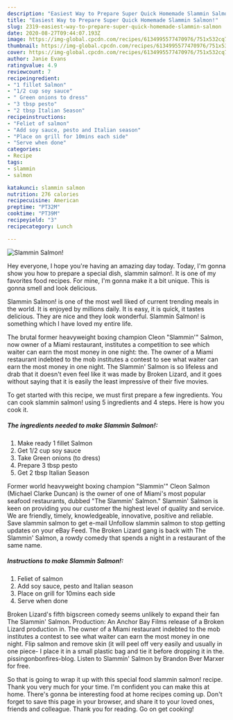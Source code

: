 ```yaml
---
description: "Easiest Way to Prepare Super Quick Homemade Slammin Salmon!"
title: "Easiest Way to Prepare Super Quick Homemade Slammin Salmon!"
slug: 2319-easiest-way-to-prepare-super-quick-homemade-slammin-salmon
date: 2020-08-27T09:44:07.193Z
image: https://img-global.cpcdn.com/recipes/6134995577470976/751x532cq70/slammin-salmon-recipe-main-photo.jpg
thumbnail: https://img-global.cpcdn.com/recipes/6134995577470976/751x532cq70/slammin-salmon-recipe-main-photo.jpg
cover: https://img-global.cpcdn.com/recipes/6134995577470976/751x532cq70/slammin-salmon-recipe-main-photo.jpg
author: Janie Evans
ratingvalue: 4.9
reviewcount: 7
recipeingredient:
- "1 fillet Salmon"
- "1/2 cup soy sauce"
- " Green onions to dress"
- "3 tbsp pesto"
- "2 tbsp Italian Season"
recipeinstructions:
- "Feliet of salmon"
- "Add soy sauce, pesto and Italian season"
- "Place on grill for 10mins each side"
- "Serve when done"
categories:
- Recipe
tags:
- slammin
- salmon

katakunci: slammin salmon 
nutrition: 276 calories
recipecuisine: American
preptime: "PT32M"
cooktime: "PT39M"
recipeyield: "3"
recipecategory: Lunch

---
```



![Slammin Salmon!](https://img-global.cpcdn.com/recipes/6134995577470976/751x532cq70/slammin-salmon-recipe-main-photo.jpg)

Hey everyone, I hope you're having an amazing day today. Today, I'm gonna show you how to prepare a special dish, slammin salmon!. It is one of my favorites food recipes. For mine, I'm gonna make it a bit unique. This is gonna smell and look delicious.

Slammin Salmon! is one of the most well liked of current trending meals in the world. It is enjoyed by millions daily. It is easy, it is quick, it tastes delicious. They are nice and they look wonderful. Slammin Salmon! is something which I have loved my entire life.

The brutal former heavyweight boxing champion Cleon &#34;Slammin&#39;&#34; Salmon, now owner of a Miami restaurant, institutes a competition to see which waiter can earn the most money in one night: the. The owner of a Miami restaurant indebted to the mob institutes a contest to see what waiter can earn the most money in one night. The Slammin&#39; Salmon is so lifeless and drab that it doesn&#39;t even feel like it was made by Broken Lizard, and it goes without saying that it is easily the least impressive of their five movies.


To get started with this recipe, we must first prepare a few ingredients. You can cook slammin salmon! using 5 ingredients and 4 steps. Here is how you cook it.

<!--inarticleads1-->

##### The ingredients needed to make Slammin Salmon!:

1. Make ready 1 fillet Salmon
1. Get 1/2 cup soy sauce
1. Take  Green onions (to dress)
1. Prepare 3 tbsp pesto
1. Get 2 tbsp Italian Season


Former world heavyweight boxing champion &#34;Slammin&#39;&#34; Cleon Salmon (Michael Clarke Duncan) is the owner of one of Miami&#39;s most popular seafood restaurants, dubbed &#34;The Slammin&#39; Salmon.&#34; Slammin&#39; Salmon is keen on providing you our customer the highest level of quality and service. We are friendly, timely, knowledgeable, innovative, positive and reliable. Save slammin salmon to get e-mail Unfollow slammin salmon to stop getting updates on your eBay Feed. The Broken Lizard gang is back with The Slammin&#39; Salmon, a rowdy comedy that spends a night in a restaurant of the same name. 

<!--inarticleads2-->

##### Instructions to make Slammin Salmon!:

1. Feliet of salmon
1. Add soy sauce, pesto and Italian season
1. Place on grill for 10mins each side
1. Serve when done


Broken Lizard&#39;s fifth bigscreen comedy seems unlikely to expand their fan The Slammin&#39; Salmon. Production: An Anchor Bay Films release of a Broken Lizard production in. The owner of a Miami restaurant indebted to the mob institutes a contest to see what waiter can earn the most money in one night. Flip salmon and remove skin (it will peel off very easily and usually in one piece- I place it in a small plastic bag and tie it before dropping it in the. pissingonbonfires-blog. Listen to Slammin&#39; Salmon by Brandon Bver Marxer for free. 

So that is going to wrap it up with this special food slammin salmon! recipe. Thank you very much for your time. I'm confident you can make this at home. There's gonna be interesting food at home recipes coming up. Don't forget to save this page in your browser, and share it to your loved ones, friends and colleague. Thank you for reading. Go on get cooking!
